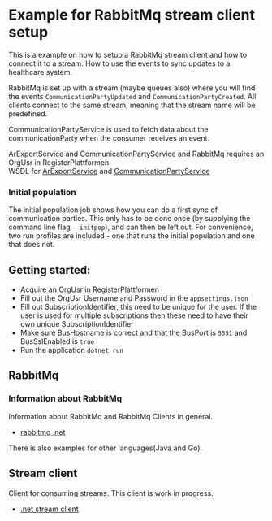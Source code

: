 # Example for RabbitMq stream client setup
This is a example on how to setup a RabbitMq stream client and how to connect it to a stream.
How to use the events to sync updates to a healthcare system.

RabbitMq is set up with a stream (maybe queues also) where you will find the events `CommunicationPartyUpdated` and `CommunicationPartyCreated`. 
All clients connect to the same stream, meaning that the stream name will be predefined.

CommunicationPartyService is used to fetch data about the communicationParty when the consumer receives an event.

ArExportService and CommunicationPartyService and RabbitMq requires an OrgUsr in RegisterPlattformen.  
WSDL for [ArExportService](https://ws-web.test.nhn.no/v1/ARExport) and [CommunicationPartyService](https://register-web.test.nhn.no/v1/AR)

### Initial population
The initial population job shows how you can do a first sync of communication parties. This only has to be done once (by supplying the command line flag `--initpop`), and can then be left out.
For convenience, two run profiles are included - one that runs the initial population and one that does not.

## Getting started:
* Acquire an OrgUsr in RegisterPlattformen
* Fill out the OrgUsr Username and Password in the `appsettings.json`
* Fill out SubscriptionIdentifier, this need to be unique for the user. If the user is used for multiple subscriptions then these need to have their own unique SubscriptionIdentifier 
* Make sure BusHostname is correct and that the BusPort is `5551` and BusSslEnabled is `true`
* Run the application `dotnet run`

## RabbitMq
### Information about RabbitMq
Information about RabbitMq and RabbitMq Clients in general. 
* [rabbitmq .net](https://www.rabbitmq.com/dotnet.html)

There is also examples for other languages(Java and Go).

## Stream client
Client for consuming streams. This client is work in progress.
* [.net stream client](https://github.com/rabbitmq/rabbitmq-stream-dotnet-client)

